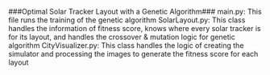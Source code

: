 ###Optimal Solar Tracker Layout with a Genetic Algorithm###
main.py: This file runs the training of the genetic algorithm
SolarLayout.py: This class handles the information of fitness score, knows where every solar tracker is for its layout, and handles the crossover & mutation logic for genetic algorithm
CityVisualizer.py: This class handles the logic of creating the simulator and processing the images to generate the fitness score for each layout









